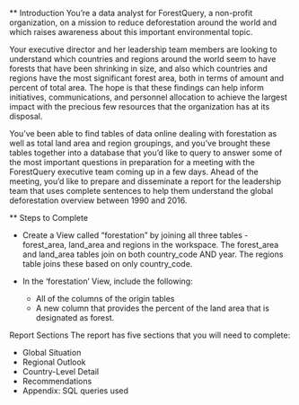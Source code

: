 ** Introduction
You’re a data analyst for ForestQuery, a non-profit organization, on a mission to reduce deforestation around the world and which raises awareness about this important 
environmental topic.

Your executive director and her leadership team members are looking to understand which countries and regions around the world seem to have forests that have been 
shrinking in size, and also which countries and regions have the most significant forest area, both in terms of amount and percent of total area. The hope is that these findings
can help inform initiatives, communications, and personnel allocation to achieve the largest impact with the precious few resources that the organization has at its disposal.

You’ve been able to find tables of data online dealing with forestation as well as total land area and region groupings, and you’ve brought these tables together 
into a database that you’d like to query to answer some of the most important questions in preparation for a meeting with the ForestQuery executive team coming up in a few days.
Ahead of the meeting, you’d like to prepare and disseminate a report for the leadership team that uses complete sentences to help them understand the global 
deforestation overview between 1990 and 2016.

**  Steps to Complete
- Create a View called “forestation” by joining all three tables - forest_area, land_area and regions in the workspace.
The forest_area and land_area tables join on both country_code AND year.
The regions table joins these based on only country_code.
- In the ‘forestation’ View, include the following:

    - All of the columns of the origin tables
    - A new column that provides the percent of the land area that is designated as forest.

Report Sections
The report has five sections that you will need to complete:

-  Global Situation
-  Regional Outlook
-  Country-Level Detail
-  Recommendations
-  Appendix: SQL queries used
